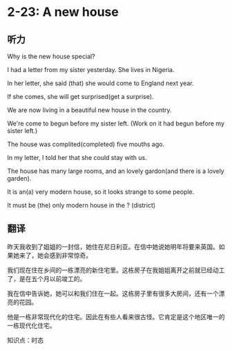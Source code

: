 # 2-23: A new house

## 听力

Why is the new house special?

I had a letter from my sister yesterday. She lives in Nigeria.

In her letter, she said (that) she would come to England next year.

If she comes, she will get surprised(get a surprise).

We are now living in a beautiful new house in the country.

We're come to begun before my sister left. (Work on it had begun before my sister left.)

The house was complited(completed) five mouths ago.

In my letter, I told her that she could stay with us.

The house has many large rooms, and an lovely gardon(and there is a lovely garden).

It is an(a) very modern house, so it looks strange to some people.

It must be (the) only modern house in the ? (district)

## 翻译                                                                                                                                                                                                                                                                    

昨天我收到了姐姐的一封信，她住在尼日利亚。在信中她说她明年将要来英国。如果她来了，她会感到非常惊奇。

我们现在住在乡间的一栋漂亮的新住宅里。这栋房子在我姐姐离开之前就已经动工了，是在五个月以前竣工的。

我在信中告诉她，她可以和我们住在一起。这栋房子里有很多大房间，还有一个漂亮的花园。

他是一栋非常现代化的住宅。因此在有些人看来很古怪。它肯定是这个地区唯一的一栋现代化住宅。

知识点：时态
